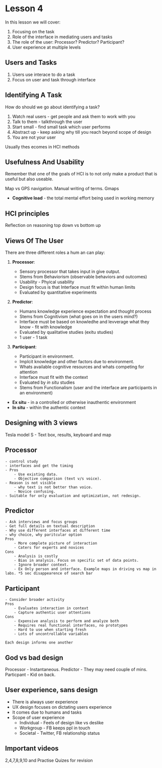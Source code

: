# Lesson 4

In this lesson we will cover:

1. Focusing on the task
2. Role of the interface in mediating users and tasks
3. The role of the user: Processor? Predictor? Participant?
4. User experience at multiple levels

## Users and Tasks
1. Users use interace to do a task
2. Focus on user and task through interface 


## Identifying A Task
 
How do should we go about identifying a task?

1. Watch real users - get people and ask them to work with you
2. Talk to them - talkthrough the user 
3. Start small - find small task which user performs
4. Abstract up - keep asking why till you reach beyond scope of design
5. You are not your user

Usually thes ecomes in HCI methods

## Usefulness And Usability

Remember that one of the goals of HCI is to not only make a product that is useful but also useable. 

Map vs GPS navigation. Manual writing of terms. Gmaps

- **Cognitive load** - the total mental effort being used in working memory

## HCI principles

Reflection on reasoning top down vs bottom up


## Views Of The User

There are three different roles a hum an can play:

1. **Processor**:

   - Sensory processor that takes input in give output.
   - Stems from Behaviorism (observable behaviors and outcomes) 
   - Usability - Phyical usability 
   - Design focus is that Interface must fit within human limits
   - Evaluated by quantitative experiments

2. **Predictor**:

   - Humans knowledge experience expectation and thought process
   - Stems from Cognitivism (what goes on in the users mind?)
   - Interface must be based on knowledhe and levverage what they know - fit with knowledge
   - Evaluated by qualitative studies (exitu studies)
   - 1 user - 1 task

3. **Participant**:

   - Participant in environment. 
   - Implcit knowledge and other factors due to environment.
   - Whats available cognitive resources and whats competing for attention
   - Interface must fit with the context
   - Evaluated by _in situ_ studies
   - Stems from Functionalism (user and the interface are participants in an environment)

- **Ex situ** - in a controlled or otherwise inauthentic environment
- **In situ** - within the authentic context


## Designing with 3 views

Tesla model S - Text box, results, keyboard and map

Processor
---------
	- control study
	- interfaces and get the timing
	- Pros
		- Use existing data.
		- Objective comparison (text v/s voice).
	- Reason is not visible
		- why text is not better than voice.
		- Novice confusing.
	- Suitable for only evaluation and optimization, not redesign.

Predictor
----------
	- Ask interviews and focus groups
	- Get full details on textual description
	- Why use different interfaces at different time
	- why choice, why paritcular option
	Pros
		- More complete picture of interaction
		- Caters for experts and novices
	Cons
		- Analysis is costly
		- Bias in analysis. Focus on specific set of data points.
		- Ignore broader context. 
		- Ex Only person and interface. Example maps in driving vs map in labs. *5 sec disappearence of search bar


Participant
-----------
	- Consider broader activity
	Pros
		- Evaluates interaction in context
		- Capture authentic user attentions
	Cons
		- Expensive analysis to perform and analyze both
		- Requires real functional interfaces, no prototypes
		- Hard to use when starting fresh
		- Lots of uncontrollable variables

	Each design informs one another	

## God vs bad design
Processor - Instantaneous.
Predictor - They may need couple of mins.
Particpant - Kid on back.


## User experience, sans design
- There is always user experience
- UX design focuses on dictating users experience
- It comes due to humans and tasks
- Scope of user experience
	- Individual - Feels of design like vs deslike
	- Workgroup - FB keeps ppl in touch
	- Societal - Twitter, FB relationship status

## Important videos
2,4,7,8,9,10 and Practise Quizes for revision


<!-- ## Section Quizzes

### Exercise: Identifying A Task

_What was the task that Morgan was performing?_ Making a purchase

### Reflections: Views Of The User

_When have you encountered these different views in your own history of interacting with computers?_

- Processor: I used to play a hack and slash game where you would be penalized by how fast you could pick up an item that dropped during a game when there were other players in the same game right next to you. At one point players started using auto-pick-up programs to pick up all drops in the game and I felt that dynamic broke the game.
- Predictor: Some navigation devices I have used in the past alert you before the turn and are accurate enough when I am driving in a rural area, however, if my car is moving faster, at times the navigation does not work as well and it's quite annoying to be alerted when you're only _X_ feet away from your turn.
- Participant: I feel that Google Maps has been most consistent with alerting me promptly before my turn or exit and that might be because Google Maps appears to be updated on a regular basis and probably has more data to work with than your typical off-the-shelf navigation which usually does not get updated as often.

### Design Challenge: Morgan On The Street

_What would designing an audiobook for Morgan look like from each of the three perspectives highlighted earlier?_

- Processor: interface should allow Morgan to quickly make a bookmark
- Predictor: interface should allow Morgan to not only make a bookmark but also be able to go back to major sections of any book or where many previous readers have bookmarked
- Participant: interface should suggest, based on data, what books Morgan would like to read based on read books

_How might the design affect user experience at each level?_

- Individual: Morgan could discover books she would not have otherwise discovered
- Group: Morgan could recommend books to her friends and her friends could do the same as well
- Society: People could end up reading more books or at least discovering interesting books they may like and would have otherwise not discovered
 -->